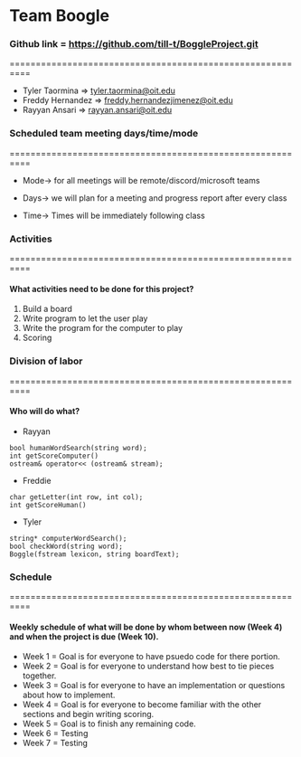 # Team Boogle

### Github link = https://github.com/till-t/BoggleProject.git
==========================================================
- Tyler Taormina => tyler.taormina@oit.edu
- Freddy Hernandez => freddy.hernandezjimenez@oit.edu
- Rayyan Ansari => rayyan.ansari@oit.edu


### Scheduled team meeting days/time/mode 
==========================================================

- Mode-> for all meetings will be remote/discord/microsoft teams

- Days-> we will plan for a meeting and progress report after every class

- Time-> Times will be immediately following class



### Activities 
==========================================================
#### What activities need to be done for this project? 
1) Build a board 
2) Write program to let the user play 
3) Write the program for the computer to play
4) Scoring 



### Division of labor 
==========================================================
#### Who will do what? 
- Rayyan
```
bool humanWordSearch(string word);
int getScoreComputer()
ostream& operator<< (ostream& stream);
```
- Freddie 
```
char getLetter(int row, int col);
int getScoreHuman()
```
- Tyler
```
string* computerWordSearch();
bool checkWord(string word);
Boggle(fstream lexicon, string boardText);
```



### Schedule    
==========================================================
#### Weekly schedule of what will be done by whom between now (Week 4) and when the project is due (Week 10). 


- Week 1 = Goal is for everyone to have psuedo code for there portion.
- Week 2 = Goal is for everyone to understand how best to tie pieces together.
- Week 3 = Goal is for everyone to have an implementation or questions about how to implement.
- Week 4 = Goal is for everyone to become familiar with the other sections and begin writing scoring.
- Week 5 = Goal is to finish any remaining code. 
- Week 6 = Testing
- Week 7 = Testing